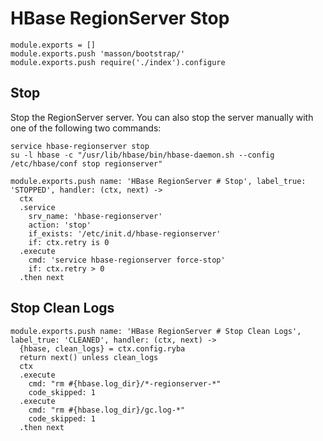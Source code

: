 
# HBase RegionServer Stop

    module.exports = []
    module.exports.push 'masson/bootstrap/'
    module.exports.push require('./index').configure

## Stop

Stop the RegionServer server. You can also stop the server manually with one of
the following two commands:

```
service hbase-regionserver stop
su -l hbase -c "/usr/lib/hbase/bin/hbase-daemon.sh --config /etc/hbase/conf stop regionserver"
```

    module.exports.push name: 'HBase RegionServer # Stop', label_true: 'STOPPED', handler: (ctx, next) ->
      ctx
      .service
        srv_name: 'hbase-regionserver'
        action: 'stop'
        if_exists: '/etc/init.d/hbase-regionserver'
        if: ctx.retry is 0
      .execute
        cmd: 'service hbase-regionserver force-stop'
        if: ctx.retry > 0
      .then next

## Stop Clean Logs

    module.exports.push name: 'HBase RegionServer # Stop Clean Logs', label_true: 'CLEANED', handler: (ctx, next) ->
      {hbase, clean_logs} = ctx.config.ryba
      return next() unless clean_logs
      ctx
      .execute
        cmd: "rm #{hbase.log_dir}/*-regionserver-*"
        code_skipped: 1
      .execute
        cmd: "rm #{hbase.log_dir}/gc.log-*"
        code_skipped: 1
      .then next
